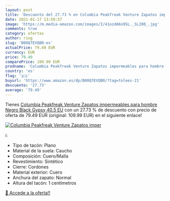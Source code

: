 ```yaml
---
layout: post
title: 'Descuento del 27.73 % en Columbia Peakfreak Venture Zapatos imper'
date: 2021-01-17 13:59:57
image: 'https://m.media-amazon.com/images/I/41ozdA6o9SL._SL200_.jpg'
comments: true
category: ofertas
author: ring
slug: 'B00Q7EVQB0-es'
actualPrice: 79.49 EUR
currency: EUR
price: 79.49
comparePrice: 109.99 EUR
prodname: 'Columbia Peakfreak Venture Zapatos impermeables para hombre   Negro Black  Gypsy   40.5 EU'
country: 'es'
flag: '🇪🇸'
buyurl: 'https://www.amazon.es/dp/B00Q7EVQB0/?tag=tolees-21'
descuento: '27.73'
average: '79.49'
---
```


Tienes [Columbia Peakfreak Venture Zapatos impermeables para hombre   Negro Black  Gypsy   40.5 EU](https://www.amazon.es/dp/B00Q7EVQB0/?tag=tolees-21) con un 27.73 % de descuento con precio de oferta de 79.49 EUR (original: 109.99 EUR) en el siguiente enlace!

[![Columbia Peakfreak Venture Zapatos imper](https://m.media-amazon.com/images/I/41ozdA6o9SL._SL200_.jpg)](https://www.amazon.es/dp/B00Q7EVQB0/?tag=tolees-21)

ℹ️:

- Tipo de tacón: Plano
- Material de la suela: Caucho
- Composición: Cuero/Malla
- Revestimiento: Sintético
- Cierre: Cordones
- Material exterior: Cuero
- Anchura del zapato: Normal
- Altura del tacón: 1 centímetros

[🛒 Accede a la oferta!!](https://www.amazon.es/dp/B00Q7EVQB0/?tag=tolees-21)
